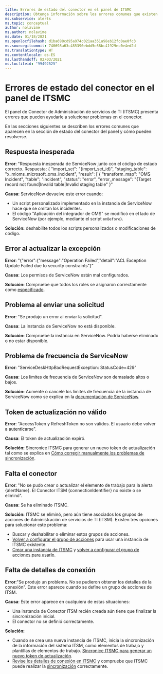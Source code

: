 ```yaml
---
title: Errores de estado del conector en el panel de ITSMC
description: Obtenga información sobre los errores comunes que existen en el panel de Conector de Administración de servicios de TI.
ms.subservice: alerts
ms.topic: conceptual
author: nolavime
ms.author: nolavime
ms.date: 01/18/2021
ms.openlocfilehash: d1ba698cd95a074c021aa351a98eb12fc8ae0fc3
ms.sourcegitcommit: 740698a63c485390ebdd5e58bc41929ec0e4ed2d
ms.translationtype: HT
ms.contentlocale: es-ES
ms.lasthandoff: 02/03/2021
ms.locfileid: "99492525"
---
```

# <a name="connector-status-errors-in-the-itsmc-dashboard"></a>Errores de estado del conector en el panel de ITSMC

El panel de Conector de Administración de servicios de TI (ITSMC) presenta errores que pueden ayudarle a solucionar problemas en el conector.

En las secciones siguientes se describen los errores comunes que aparecen en la sección de estado del conector del panel y cómo pueden resolverse.

## <a name="unexpected-response"></a>Respuesta inesperada

**Error**: "Respuesta inesperada de ServiceNow junto con el código de estado correcto. Respuesta: { "import_set": "{import_set_id}", "staging_table": "x_mioms_microsoft_oms_incident", "result": [ { "transform_map": "OMS Incident", "table": "incident", "status": "error", "error_message": "{Target record not found|Invalid table|Invalid staging table" }"

**Causa**: ServiceNow devuelve este error cuando:

* Un script personalizado implementado en la instancia de ServiceNow hace que se omitan los incidentes.
* El código "Aplicación del integrador de OMS" se modificó en el lado de ServiceNow (por ejemplo, mediante el script `onBefore`).

**Solución:** deshabilite todos los scripts personalizados o modificaciones de código.

## <a name="exception-update-failure"></a>Error al actualizar la excepción

**Error**: "{"error":{"message":"Operation Failed","detail":"ACL Exception Update Failed due to security constraints"}"

**Causa**: Los permisos de ServiceNow están mal configurados.

**Solución:** Compruebe que todos los roles se asignaron correctamente como [especificado](itsmc-connections-servicenow.md#install-the-user-app-and-create-the-user-role).

## <a name="problem-sending-a-request"></a>Problema al enviar una solicitud

**Error**: "Se produjo un error al enviar la solicitud".

**Causa**: La instancia de ServiceNow no está disponible.

**Solución:** Compruebe la instancia en ServiceNow. Podría haberse eliminado o no estar disponible.

## <a name="servicenow-rate-problem"></a>Problema de frecuencia de ServiceNow

**Error**: "ServiceDeskHttpBadRequestException: StatusCode=429"

**Causa**: Los límites de frecuencia de ServiceNow son demasiado altos o bajos.

**Solución:** Aumente o cancele los límites de frecuencia de la instancia de ServiceNow como se explica en la [documentación de ServiceNow](https://docs.servicenow.com/bundle/london-application-development/page/integrate/inbound-rest/task/investigate-rate-limit-violations.html).

## <a name="invalid-refresh-token"></a>Token de actualización no válido

**Error**: "AccessToken y RefreshToken no son válidos. El usuario debe volver a autenticarse".

**Causa**: El token de actualización expiró.

**Solución:** Sincronice ITSMC para generar un nuevo token de actualización tal como se explica en [Cómo corregir manualmente los problemas de sincronización](./itsmc-resync-servicenow.md).

## <a name="missing-connector"></a>Falta el conector

**Error**: "No se pudo crear o actualizar el elemento de trabajo para la alerta {alertName}. El Conector ITSM {connectionIdentifier} no existe o se eliminó".

**Causa**: Se ha eliminado ITSMC.

**Solución:** ITSMC se eliminó, pero aún tiene asociados los grupos de acciones de Administración de servicios de TI (ITSM). Existen tres opciones para solucionar este problema:

* Buscar y deshabilitar o eliminar estos grupos de acciones.
* [Volver a configurar el grupo de acciones](./itsmc-definition.md#create-itsm-work-items-from-azure-alerts) para usar una instancia de ITSMC existente.
* [Crear una instancia de ITSMC](./itsmc-definition.md#create-an-itsm-connection) y [volver a configurar el grupo de acciones para usarlo](itsmc-definition.md#create-itsm-work-items-from-azure-alerts).

## <a name="lack-of-connection-details"></a>Falta de detalles de conexión

**Error**:"Se produjo un problema. No se pudieron obtener los detalles de la conexión". Este error aparece cuando se define un grupo de acciones de ITSM.

**Causa**: Este error aparece en cualquiera de estas situaciones:

* Una instancia de Conector ITSM recién creada aún tiene que finalizar la sincronización inicial.
* El conector no se definió correctamente.

**Solución:** 

* Cuando se crea una nueva instancia de ITSMC, inicia la sincronización de la información del sistema ITSM, como elementos de trabajo y plantillas de elementos de trabajo. [Sincronice ITSMC para generar un nuevo token de actualización](./itsmc-resync-servicenow.md).
* [Revise los detalles de conexión en ITSMC](./itsmc-connections-servicenow.md#create-a-connection) y compruebe que ITSMC puede realizar la [sincronización](./itsmc-resync-servicenow.md) correctamente.
